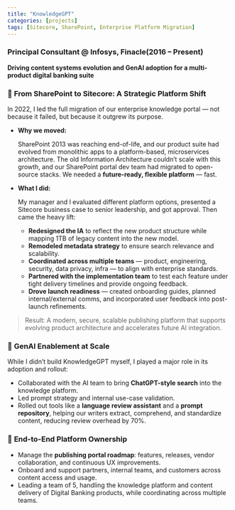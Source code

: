 ```yaml
---
title: "KnowledgeGPT"
categories: [projects]
tags: [Sitecore, SharePoint, Enterprise Platform Migration]
---
```


### **Principal Consultant @ Infosys, Finacle(2016 – Present)**

**Driving content systems evolution and GenAI adoption for a multi-product digital banking suite**

### 🔧 **From SharePoint to Sitecore: A Strategic Platform Shift**

In 2022, I led the full migration of our enterprise knowledge portal — not because it failed, but because it outgrew its purpose.

- **Why we moved:**
    
    SharePoint 2013 was reaching end-of-life, and our product suite had evolved from monolithic apps to a platform-based, microservices architecture. The old Information Architecture couldn’t scale with this growth, and our SharePoint portal dev team had migrated to open-source stacks. We needed a **future-ready, flexible platform** — fast.
    
- **What I did:**
    
    My manager and I evaluated different platform options, presented a Sitecore business case to senior leadership, and got approval. Then came the heavy lift:
    
    - **Redesigned the IA** to reflect the new product structure while mapping 1TB of legacy content into the new model.
    - **Remodeled metadata strategy** to ensure search relevance and scalability.
    - **Coordinated across multiple teams** — product, engineering, security, data privacy, infra — to align with enterprise standards.
    - **Partnered with the implementation team** to test each feature under tight delivery timelines and provide ongoing feedback.
    - **Drove launch readiness** — created onboarding guides, planned internal/external comms, and incorporated user feedback into post-launch refinements.

> Result: A modern, secure, scalable publishing platform that supports evolving product architecture and accelerates future AI integration.
> 

### 💬 **GenAI Enablement at Scale**

While I didn’t build KnowledgeGPT myself, I played a major role in its adoption and rollout:

- Collaborated with the AI team to bring **ChatGPT-style search** into the knowledge platform.
- Led prompt strategy and internal use-case validation.
- Rolled out tools like a **language review assistant** and a **prompt repository**, helping our writers extract, comprehend, and standardize content, reducing review overhead by 70%.

### 🔁 **End-to-End Platform Ownership**

- Manage the **publishing portal roadmap**: features, releases, vendor collaboration, and continuous UX improvements.
- Onboard and support partners, internal teams, and customers across content access and usage.
- Leading a team of 5, handling the knowledge platform and content delivery of Digital Banking products, while coordinating across multiple teams.

